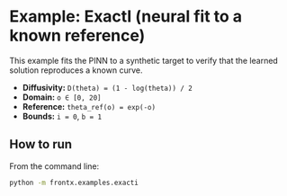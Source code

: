 # Example: ExactI (neural fit to a known reference)

This example fits the PINN to a synthetic target to verify that the learned
solution reproduces a known curve.

- **Diffusivity:** `D(theta) = (1 - log(theta)) / 2`  
- **Domain:** `o ∈ [0, 20]`  
- **Reference:** `theta_ref(o) = exp(-o)`  
- **Bounds:** `i = 0`, `b = 1`

## How to run

From the command line:
```bash
python -m frontx.examples.exacti
